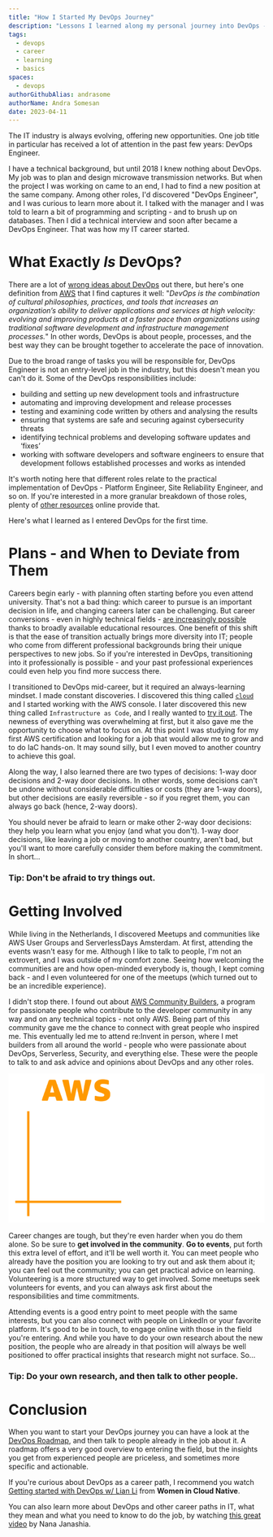 ```yaml
---
title: "How I Started My DevOps Journey"
description: "Lessons I learned along my personal journey into DevOps - and good places to start your own."
tags:
  - devops
  - career
  - learning
  - basics
spaces:
  - devops
authorGithubAlias: andrasome
authorName: Andra Somesan
date: 2023-04-11
---
```


The IT industry is always evolving, offering new opportunities. One job title in particular has received a lot of attention in the past few years: DevOps Engineer.

I have a technical background, but until 2018 I knew nothing about DevOps. My job was to plan and design microwave transmission networks. But when the project I was working on came to an end, I had to find a new position at the same company. Among other roles, I'd discovered "DevOps Engineer", and I was curious to learn more about it. I talked with the manager and I was told to learn a bit of programming and scripting - and to brush up on databases. Then I did a technical interview and soon after became a DevOps Engineer. That was how my IT career started.

# What Exactly _Is_ DevOps?

There are a lot of [wrong ideas about DevOps](https://www.buildon.aws/posts/devops-wrong-answers-only) out there, but here's one definition from [AWS](https://aws.amazon.com/devops/what-is-devops/) that I find captures it well: "*DevOps is the combination of cultural philosophies, practices, and tools that increases an organization’s ability to deliver applications and services at high velocity: evolving and improving products at a faster pace than organizations using traditional software development and infrastructure management processes.*" In other words, DevOps is about people, processes, and the best way they can be brought together to accelerate the pace of innovation.

Due to the broad range of tasks you will be responsible for, DevOps Engineer is not an entry-level job in the industry, but this doesn't mean you can't do it. Some of the DevOps responsibilities include:
 - building and setting up new development tools and infrastructure
 - automating and improving development and release processes
 - testing and examining code written by others and analysing the results
 - ensuring that systems are safe and securing against cybersecurity threats
 - identifying technical problems and developing software updates and ‘fixes’
 - working with software developers and software engineers to ensure that development follows established processes and works as intended

It's worth noting here that different roles relate to the practical implementation of DevOps - Platform Engineer, Site Reliability Engineer, and so on. If you're interested in a more granular breakdown of those roles, plenty of [other resources](https://launchdarkly.com/blog/sre-vs.-platform-engineering-vs.-devops/) online provide that. 

Here's what I learned as I entered DevOps for the first time.

# Plans - and When to Deviate from Them
Careers begin early - with planning often starting before you even attend university. That's not a bad thing: which career to pursue is an important decision in life, and changing careers later can be challenging. But career conversions - even in highly technical fields - [are increasingly possible](https://www.forbes.com/sites/carolinecastrillon/2023/02/26/why-non-linear-career-paths-are-the-future/?sh=74f7d2da13a9) thanks to broadly available educational resources. One benefit of this shift is that the ease of transition actually brings more diversity into IT; people who come from different professional backgrounds bring their unique perspectives to new jobs. So if you're interested in DevOps, transitioning into it professionally is possible - and your past professional experiences could even help you find more success there.

I transitioned to DevOps mid-career, but it required an always-learning mindset. I made constant discoveries. I discovered this thing called [`cloud`](https://www.buildon.aws/posts/what-is-the-cloud) and I started working with the AWS console. I later discovered this new thing called `Infrastructure as Code`, and I really wanted to [try it out](https://www.buildon.aws/tutorials/build-ci-cd-pipeline-iac-cloudformation). The newness of everything was overwhelming at first, but it also gave me the opportunity to choose what to focus on. At this point I was studying for my first AWS certification and looking for a job that would allow me to grow and to do IaC hands-on. It may sound silly, but I even moved to another country to achieve this goal. 

Along the way, I also learned there are two types of decisions: 1-way door decisions and 2-way door decisions. In other words, some decisions can't be undone without considerable difficulties or costs (they are 1-way doors), but other decisions are easily reversible - so if you regret them, you can always go back (hence, 2-way doors).

You should never be afraid to learn or make other 2-way door decisions: they help you learn what you enjoy (and what you don't). 1-way door decisions, like leaving a job or moving to another country, aren't bad, but you'll want to more carefully consider them before making the commitment. In short...

### Tip: Don't be afraid to try things out. 

# Getting Involved
While living in the Netherlands, I discovered Meetups and communities like AWS User Groups and ServerlessDays Amsterdam. At first, attending the events wasn't easy for me. Although I like to talk to people, I'm not an extrovert, and I was outside of my comfort zone. Seeing how welcoming the communities are and how open-minded everybody is, though, I kept coming back - and I even volunteered for one of the meetups (which turned out to be an incredible experience).


I didn't stop there. I found out about [AWS Community Builders](https://aws.amazon.com/developer/community/community-builders/), a program for passionate people who contribute to the developer community in any way and on any technical topics - not only AWS. Being part of this community gave me the chance to connect with great people who inspired me. This eventually led me to attend re:Invent in person, where I met builders from all around the world - people who were passionate about DevOps, Serverless, Security, and everything else. These were the people to talk to and ask advice and opinions about DevOps and any other roles.

![AWS Community Builders](images/cb_logo.png)

Career changes are tough, but they're even harder when you do them alone. So be sure to **get involved in the community**. **Go to events**, put forth this extra level of effort, and it'll be well worth it. You can meet people who already have the position you are looking to try out and ask them about it; you can feel out the community; you can get practical advice on learning. Volunteering is a more structured way to get involved. Some meetups seek volunteers for events, and you can always ask first about the responsibilities and time commitments.

Attending events is a good entry point to meet people with the same interests, but you can also connect with people on LinkedIn or your favorite platform. It's good to be in touch, to engage online with those in the field you're entering. And while you have to do your own research about the new position, the people who are already in that position will always be well positioned to offer practical insights that research might not surface. So...

### Tip: Do your own research, and then talk to other people.

# Conclusion
When you want to start your DevOps journey you can have a look at the [DevOps Roadmap](https://roadmap.sh/devops), and then talk to people already in the job about it. A roadmap offers a very good overview to entering the field, but the insights you get from experienced people are priceless, and sometimes more specific and actionable.

If you're curious about DevOps as a career path, I recommend you watch [Getting started with DevOps w/ Lian Li](https://www.youtube.com/watch?v=fpglhplg-to) from **Women in Cloud Native**.

You can also learn more about DevOps and other career paths in IT, what they mean and what you need to know to do the job, by watching [this great video](https://www.youtube.com/watch?v=XmWkcePhf84&t=1486s) by Nana Janashia.

